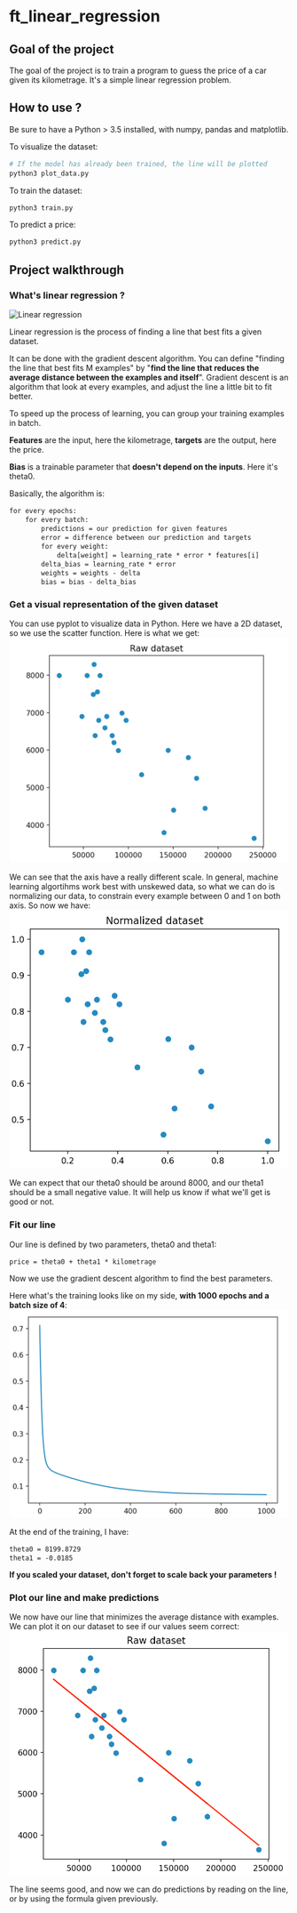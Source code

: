 # ft_linear_regression

## Goal of the project

The goal of the project is to train a program to guess the price of a car given its kilometrage. It's a simple linear regression problem.

## How to use ?

Be sure to have a Python > 3.5 installed, with numpy, pandas and matplotlib.

To visualize the dataset:

```sh
# If the model has already been trained, the line will be plotted
python3 plot_data.py
```

To train the dataset:

```sh
python3 train.py
```

To predict a price:

```sh
python3 predict.py
```

## Project walkthrough

### What's linear regression ?

![Linear regression](https://miro.medium.com/max/1280/1*eeIvlwkMNG1wSmj3FR6M2g.gif)

Linear regression is the process of finding a line that best fits a given dataset.

It can be done with the gradient descent algorithm. You can define "finding the line that best fits M examples" by "**find the line that reduces the average distance between the examples and itself**". Gradient descent is an algorithm that look at every examples, and adjust the line a little bit to fit better.

To speed up the process of learning, you can group your training examples in batch.

**Features** are the input, here the kilometrage, **targets** are the output, here the price.

**Bias** is a trainable parameter that **doesn't depend on the inputs**. Here it's theta0.

Basically, the algorithm is:

```
for every epochs:
	for every batch:
		predictions = our prediction for given features
		error = difference between our prediction and targets
		for every weight:
			delta[weight] = learning_rate * error * features[i]
		delta_bias = learning_rate * error
		weights = weights - delta
		bias = bias - delta_bias
```

### Get a visual representation of the given dataset

You can use pyplot to visualize data in Python. Here we have a 2D dataset, so we use the scatter function. Here is what we get:![First look of our dataset](./screenshots/1.png)

We can see that the axis have a really different scale. In general, machine learning algortihms work best with unskewed data, so what we can do is normalizing our data, to constrain every example between 0 and 1 on both axis. So now we have:![Our normalized dataset](./screenshots/2.png)

We can expect that our theta0 should be around 8000, and our theta1 should be a small negative value. It will help us know if what we'll get is good or not.

### Fit our line

Our line is defined by two parameters, theta0 and theta1:

```
price = theta0 + theta1 * kilometrage
```

Now we use the gradient descent algorithm to find the best parameters.

Here what's the training looks like on my side, **with 1000 epochs and a batch size of 4**:![Training](./screenshots/3.png)

At the end of the training, I have:

```
theta0 = 8199.8729
theta1 = -0.0185
```

**If you scaled your dataset, don't forget to scale back your parameters !**

### Plot our line and make predictions

We now have our line that minimizes the average distance with examples. We can plot it on our dataset to see if our values seem correct: ![Our line on our dataset](./screenshots/4.png)

The line seems good, and now we can do predictions by reading on the line, or by using the formula given previously.